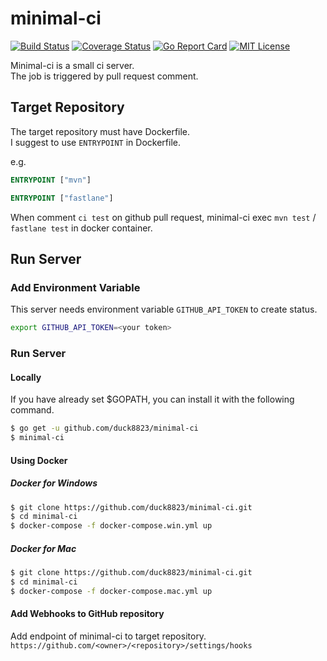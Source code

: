# minimal-ci
[![Build Status](https://travis-ci.org/duck8823/minimal-ci.svg?branch=master)](https://travis-ci.org/duck8823/minimal-ci)
[![Coverage Status](https://coveralls.io/repos/github/duck8823/minimal-ci/badge.svg?branch=maintainance%2Fvarious)](https://coveralls.io/github/duck8823/minimal-ci?branch=master)
[![Go Report Card](https://goreportcard.com/badge/github.com/duck8823/minimal-ci)](https://goreportcard.com/report/github.com/duck8823/minimal-ci)
[![MIT License](http://img.shields.io/badge/license-MIT-blue.svg?style=flat)](LICENSE)

Minimal-ci is a small ci server.  
The job is triggered by pull request comment.  

## Target Repository
The target repository must have Dockerfile.  
I suggest to use `ENTRYPOINT` in Dockerfile.

e.g.
```Dockerfile
ENTRYPOINT ["mvn"]
```

```Dockerfile
ENTRYPOINT ["fastlane"]
```

When comment `ci test` on github pull request, 
minimal-ci exec `mvn test` / `fastlane test` in docker container.  

## Run Server
### Add Environment Variable
This server needs environment variable `GITHUB_API_TOKEN` to create status.
```bash
export GITHUB_API_TOKEN=<your token>
```

### Run Server
#### Locally
If you have already set $GOPATH, you can install it with the following command.
```bash
$ go get -u github.com/duck8823/minimal-ci
$ minimal-ci 
```

#### Using Docker
##### Docker for Windows
```bash
$ git clone https://github.com/duck8823/minimal-ci.git
$ cd minimal-ci
$ docker-compose -f docker-compose.win.yml up
```

##### Docker for Mac
```bash
$ git clone https://github.com/duck8823/minimal-ci.git
$ cd minimal-ci
$ docker-compose -f docker-compose.mac.yml up
```

#### Add Webhooks to GitHub repository
Add endpoint of minimal-ci to target repository.  
`https://github.com/<owner>/<repository>/settings/hooks`